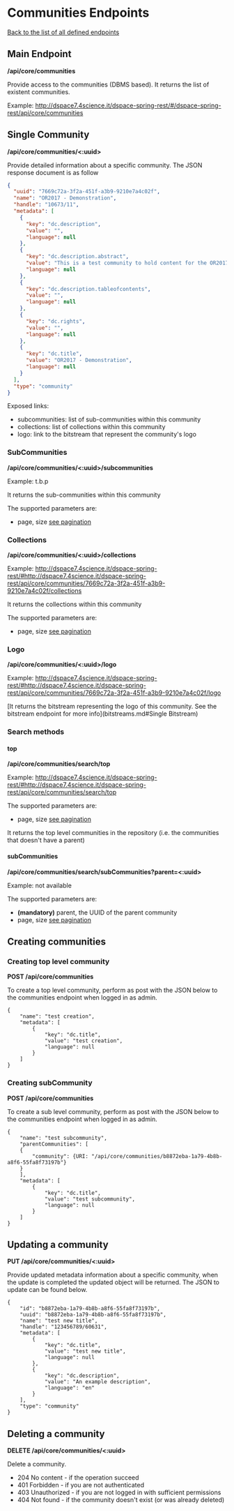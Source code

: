 # Communities Endpoints
[Back to the list of all defined endpoints](endpoints.md)

## Main Endpoint
**/api/core/communities**   

Provide access to the communities (DBMS based). It returns the list of existent communities.

Example: <http://dspace7.4science.it/dspace-spring-rest/#/dspace-spring-rest/api/core/communities>

## Single Community 
**/api/core/communities/<:uuid>**

Provide detailed information about a specific community. The JSON response document is as follow
```json
{
  "uuid": "7669c72a-3f2a-451f-a3b9-9210e7a4c02f",
  "name": "OR2017 - Demonstration",
  "handle": "10673/11",
  "metadata": [
    {
      "key": "dc.description",
      "value": "",
      "language": null
    },
    {
      "key": "dc.description.abstract",
      "value": "This is a test community to hold content for the OR2017 demostration",
      "language": null
    },
    {
      "key": "dc.description.tableofcontents",
      "value": "",
      "language": null
    },
    {
      "key": "dc.rights",
      "value": "",
      "language": null
    },
    {
      "key": "dc.title",
      "value": "OR2017 - Demonstration",
      "language": null
    }
  ],
  "type": "community"
}
```

Exposed links:
* subcommunities: list of sub-communities within this community
* collections: list of collections within this community
* logo: link to the bitstream that represent the community's logo

### SubCommunities
**/api/core/communities/<:uuid>/subcommunities**

Example: t.b.p

It returns the sub-communities within this community

The supported parameters are:
* page, size [see pagination](README.md#Pagination)
 

### Collections
**/api/core/communities/<:uuid>/collections**

Example: <http://dspace7.4science.it/dspace-spring-rest/#http://dspace7.4science.it/dspace-spring-rest/api/core/communities/7669c72a-3f2a-451f-a3b9-9210e7a4c02f/collections>

It returns the collections within this community

The supported parameters are:
* page, size [see pagination](README.md#Pagination)

### Logo
**/api/core/communities/<:uuid>/logo**

Example: <http://dspace7.4science.it/dspace-spring-rest/#http://dspace7.4science.it/dspace-spring-rest/api/core/communities/7669c72a-3f2a-451f-a3b9-9210e7a4c02f/logo>

[It returns the bitstream representing the logo of this community. See the bitstream endpoint for more info](bitstreams.md#Single Bitstream)

### Search methods
#### top
**/api/core/communities/search/top**

Example: <http://dspace7.4science.it/dspace-spring-rest/#http://dspace7.4science.it/dspace-spring-rest/api/core/communities/search/top>

The supported parameters are:
* page, size [see pagination](README.md#Pagination)

It returns the top level communities in the repository (i.e. the communities that doesn't have a parent)

#### subCommunities
**/api/core/communities/search/subCommunities?parent=<:uuid>**

Example: not available

The supported parameters are:
* **(mandatory)** parent, the UUID of the parent community
* page, size [see pagination](README.md#Pagination)

## Creating communities

### Creating top level community

**POST /api/core/communities**

To create a top level community, perform as post with the JSON below to the communities endpoint when logged in as admin.

```
{
    "name": "test creation",
    "metadata": [
        {
            "key": "dc.title",
            "value": "test creation",
            "language": null
        }
    ]
}
```

### Creating subCommunity

**POST /api/core/communities**

To create a sub level community, perform as post with the JSON below to the communities endpoint when logged in as admin.

```
{
    "name": "test subcommunity",
    "parentCommunities": [
    {
        "community": {URI: "/api/core/communities/b8872eba-1a79-4b8b-a8f6-55fa8f73197b"}
    }
    ],
    "metadata": [
        {
            "key": "dc.title",
            "value": "test subcommunity",
            "language": null
        }
    ]
}
```


## Updating a community

**PUT /api/core/communities/<:uuid>**

Provide updated metadata information about a specific community, when the update is completed the updated object will be returned. The JSON to update can be found below.
```
{
    "id": "b8872eba-1a79-4b8b-a8f6-55fa8f73197b",
    "uuid": "b8872eba-1a79-4b8b-a8f6-55fa8f73197b",
    "name": "test new title",
    "handle": "123456789/60631",
    "metadata": [
        {
            "key": "dc.title",
            "value": "test new title",
            "language": null
        },
        {
            "key": "dc.description",
            "value": "An example description",
            "language": "en"
        }
    ],
    "type": "community"
}
```  


## Deleting a community

**DELETE /api/core/communities/<:uuid>**

Delete a community.

* 204 No content - if the operation succeed
* 401 Forbidden - if you are not authenticated
* 403 Unauthorized - if you are not logged in with sufficient permissions
* 404 Not found - if the community doesn't exist (or was already deleted)

